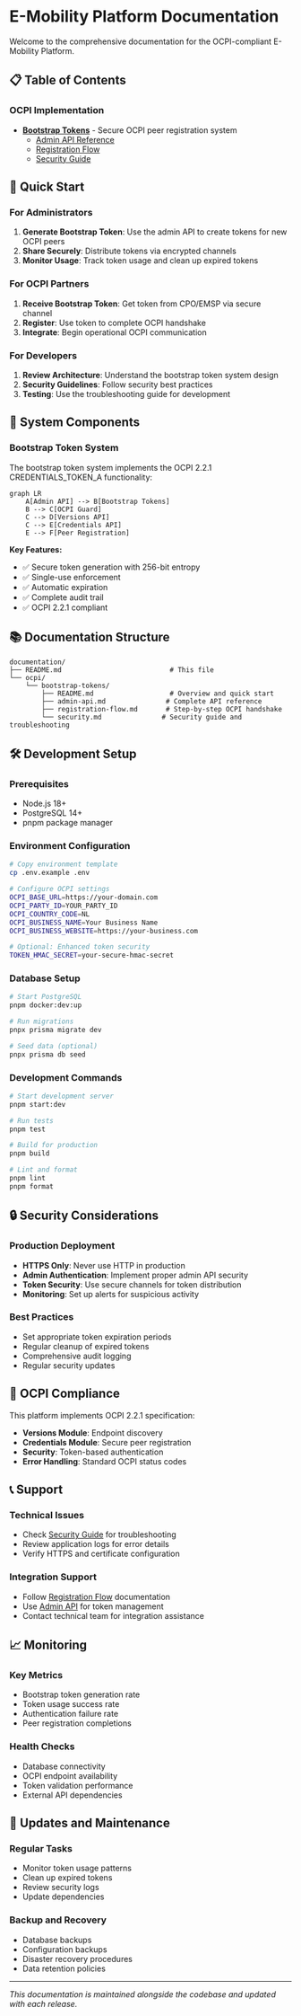 # E-Mobility Platform Documentation

Welcome to the comprehensive documentation for the OCPI-compliant E-Mobility Platform.

## 📋 Table of Contents

### OCPI Implementation
- **[Bootstrap Tokens](./ocpi/bootstrap-tokens/README.md)** - Secure OCPI peer registration system
  - [Admin API Reference](./ocpi/bootstrap-tokens/admin-api.md)
  - [Registration Flow](./ocpi/bootstrap-tokens/registration-flow.md)
  - [Security Guide](./ocpi/bootstrap-tokens/security.md)

## 🚀 Quick Start

### For Administrators
1. **Generate Bootstrap Token**: Use the admin API to create tokens for new OCPI peers
2. **Share Securely**: Distribute tokens via encrypted channels
3. **Monitor Usage**: Track token usage and clean up expired tokens

### For OCPI Partners
1. **Receive Bootstrap Token**: Get token from CPO/EMSP via secure channel
2. **Register**: Use token to complete OCPI handshake
3. **Integrate**: Begin operational OCPI communication

### For Developers
1. **Review Architecture**: Understand the bootstrap token system design
2. **Security Guidelines**: Follow security best practices
3. **Testing**: Use the troubleshooting guide for development

## 🔧 System Components

### Bootstrap Token System
The bootstrap token system implements the OCPI 2.2.1 CREDENTIALS_TOKEN_A functionality:

```mermaid
graph LR
    A[Admin API] --> B[Bootstrap Tokens]
    B --> C[OCPI Guard]
    C --> D[Versions API]
    C --> E[Credentials API]
    E --> F[Peer Registration]
```

**Key Features:**
- ✅ Secure token generation with 256-bit entropy
- ✅ Single-use enforcement
- ✅ Automatic expiration
- ✅ Complete audit trail
- ✅ OCPI 2.2.1 compliant

## 📚 Documentation Structure

```
documentation/
├── README.md                           # This file
└── ocpi/
    └── bootstrap-tokens/
        ├── README.md                   # Overview and quick start
        ├── admin-api.md               # Complete API reference
        ├── registration-flow.md       # Step-by-step OCPI handshake
        └── security.md               # Security guide and troubleshooting
```

## 🛠️ Development Setup

### Prerequisites
- Node.js 18+
- PostgreSQL 14+
- pnpm package manager

### Environment Configuration
```bash
# Copy environment template
cp .env.example .env

# Configure OCPI settings
OCPI_BASE_URL=https://your-domain.com
OCPI_PARTY_ID=YOUR_PARTY_ID
OCPI_COUNTRY_CODE=NL
OCPI_BUSINESS_NAME=Your Business Name
OCPI_BUSINESS_WEBSITE=https://your-business.com

# Optional: Enhanced token security
TOKEN_HMAC_SECRET=your-secure-hmac-secret
```

### Database Setup
```bash
# Start PostgreSQL
pnpm docker:dev:up

# Run migrations
pnpx prisma migrate dev

# Seed data (optional)
pnpx prisma db seed
```

### Development Commands
```bash
# Start development server
pnpm start:dev

# Run tests
pnpm test

# Build for production
pnpm build

# Lint and format
pnpm lint
pnpm format
```

## 🔒 Security Considerations

### Production Deployment
- **HTTPS Only**: Never use HTTP in production
- **Admin Authentication**: Implement proper admin API security
- **Token Security**: Use secure channels for token distribution
- **Monitoring**: Set up alerts for suspicious activity

### Best Practices
- Set appropriate token expiration periods
- Regular cleanup of expired tokens
- Comprehensive audit logging
- Regular security updates

## 🤝 OCPI Compliance

This platform implements OCPI 2.2.1 specification:
- **Versions Module**: Endpoint discovery
- **Credentials Module**: Secure peer registration
- **Security**: Token-based authentication
- **Error Handling**: Standard OCPI status codes

## 📞 Support

### Technical Issues
- Check [Security Guide](./ocpi/bootstrap-tokens/security.md) for troubleshooting
- Review application logs for error details
- Verify HTTPS and certificate configuration

### Integration Support
- Follow [Registration Flow](./ocpi/bootstrap-tokens/registration-flow.md) documentation
- Use [Admin API](./ocpi/bootstrap-tokens/admin-api.md) for token management
- Contact technical team for integration assistance

## 📈 Monitoring

### Key Metrics
- Bootstrap token generation rate
- Token usage success rate
- Authentication failure rate
- Peer registration completions

### Health Checks
- Database connectivity
- OCPI endpoint availability
- Token validation performance
- External API dependencies

## 🔄 Updates and Maintenance

### Regular Tasks
- Monitor token usage patterns
- Clean up expired tokens
- Review security logs
- Update dependencies

### Backup and Recovery
- Database backups
- Configuration backups
- Disaster recovery procedures
- Data retention policies

---

*This documentation is maintained alongside the codebase and updated with each release.*